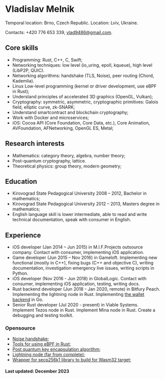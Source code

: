 # Vladislav Melnik

Temporal location: Brno, Czech Republic.
Location: Lviv, Ukraine.

Contacts: +420 776 653 339, vlad9486@gmail.com.

## Core skills

* Programming: Rust, C++, C, Swift;
* Networking techniques: low level (io_uring, epoll, kqueue), high level (LibP2P, QUIC).
* Networking algorithms: handshake (TLS, Noise), peer routing (Chord, Kademlia).
* Linux Low-level programming (kernel or driver development, use eBPF in Rust);
* Understand principles of accelerated 3D graphics (OpenGL, Vulkan);
* Cryptography: symmetric, asymmetric, cryptographic primitives: Galois field, elliptic curve, zk-SNARK;
* Understand smartcontract and blockchain cryptography;
* Work with Docker and microservices;
* iOS: Cocoa API (Core Foundation, Core Data, etc.), Core Animation, AVFoundation, AFNetworking, OpenGL ES, Metal;

## Research interests

* Mathematics: category theory, algebra, number theory;
* Post-quantum cryptography, lattice.
* Theoretical physics: group theory, modern geometry;

## Education

* Kirovograd State Pedagogical University 2008 – 2012, Bachelor in mathematics;
* Kirovograd State Pedagogical University 2012 – 2013, Masters degree in mathematics;
* English language skill is lower intermediate, able to read and write technical documentation, speak with consumer in English.

## Experience

* iOS developer (Jan 2014 – Jun 2015) in M.I.F.Projects outsource company. Contact with consumer, implementing iOS application.
* Game developer (Jun 2015 – Nov 2016) in Gameloft. Implementing new functional (mostly in C++), fixing bugs (C++ and objective C), writing documentation, investigation emergency live issues, writing scripts in Python.
* iOS developer (Nov 2016 - Jun 2018) in GlobalLogic. Contact with consumer, implementing iOS application, testing, writing docs.
* Rust backend developer (Jun 2018 - Jan 2020, remote) in Bitfury Peach. Implementing the lightning node in Rust. Implementing [the wallet backend](https://bitfurypeach.com/) in Go.
* Senior Rust developer (Jul 2020 - present) in Viable Systems. Implement Tezos node in Rust. Implement Mina node in Rust. Create a debugging and testing toolkit.

### Opensource

* [Noise handshake](https://github.com/vlad9486/vru-noise);
* [Tools for using eBPF in Rust](https://github.com/vlad9486/ebpf-tools);
* [Post quantum key encapsulation algorithm](https://github.com/vlad9486/vru-kyber);
* [Lightning node (far from complete)](https://github.com/LightningPeach/lpd);
* [Wrapper for secp256k1 library to build for Wasm32 target](https://github.com/LightningPeach/secp256k1-wrapper);

#### Last updated: December 2023
